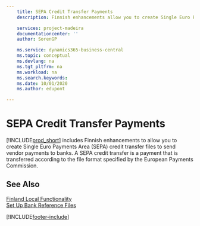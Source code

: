 ```yaml
---
    title: SEPA Credit Transfer Payments
    description: Finnish enhancements allow you to create Single Euro Payments Area (SEPA) credit transfer files to send vendor payments to banks.

    services: project-madeira 
    documentationcenter: ''
    author: SorenGP

    ms.service: dynamics365-business-central
    ms.topic: conceptual
    ms.devlang: na
    ms.tgt_pltfrm: na
    ms.workload: na
    ms.search.keywords:
    ms.date: 10/01/2020
    ms.author: edupont

---
```

# SEPA Credit Transfer Payments
[!INCLUDE[prod_short](../../includes/prod_short.md)] includes Finnish enhancements to allow you to create Single Euro Payments Area (SEPA) credit transfer files to send vendor payments to banks. A SEPA credit transfer is a payment that is transferred according to the file format specified by the European Payments Commission.  

## See Also  
 [Finland Local Functionality](finland-local-functionality.md)   
 [Set Up Bank Reference Files](how-to-set-up-bank-reference-files.md)


[!INCLUDE[footer-include](../../includes/footer-banner.md)]